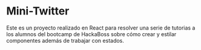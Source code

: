 # Mini-Twitter

Este es un proyecto realizado en React para resolver
una serie de tutorias a los alumnos del bootcamp de HackaBoss
sobre cómo crear y estilar componentes además de trabajar
con estados.

